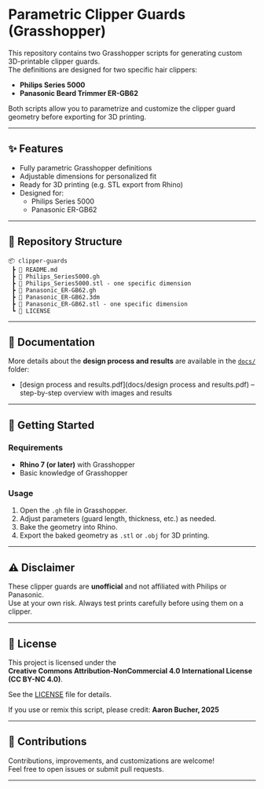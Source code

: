 # Parametric Clipper Guards (Grasshopper)

This repository contains two Grasshopper scripts for generating custom 3D-printable clipper guards.  
The definitions are designed for two specific hair clippers:

- **Philips Series 5000**
- **Panasonic Beard Trimmer ER-GB62**

Both scripts allow you to parametrize and customize the clipper guard geometry before exporting for 3D printing.

---

## ✨ Features
- Fully parametric Grasshopper definitions
- Adjustable dimensions for personalized fit
- Ready for 3D printing (e.g. STL export from Rhino)
- Designed for:
  - Philips Series 5000
  - Panasonic ER-GB62

---

## 📂 Repository Structure
```
📦 clipper-guards
 ┣ 📄 README.md
 ┣ 📄 Philips_Series5000.gh
 ┣ 📄 Philips_Series5000.stl - one specific dimension
 ┣ 📄 Panasonic_ER-GB62.gh
 ┣ 📄 Panasonic_ER-GB62.3dm
 ┣ 📄 Panasonic_ER-GB62.stl - one specific dimension
 ┗ 📄 LICENSE
```

---

## 📖 Documentation
More details about the **design process and results** are available in the [`docs/`](docs/) folder:  
- [design process and results.pdf](docs/design process and results.pdf) – step-by-step overview with images and results   

---

## 🚀 Getting Started

### Requirements
- **Rhino 7 (or later)** with Grasshopper
- Basic knowledge of Grasshopper

### Usage
1. Open the `.gh` file in Grasshopper.
2. Adjust parameters (guard length, thickness, etc.) as needed.
3. Bake the geometry into Rhino.
4. Export the baked geometry as `.stl` or `.obj` for 3D printing.

---

## ⚠️ Disclaimer
These clipper guards are **unofficial** and not affiliated with Philips or Panasonic.  
Use at your own risk. Always test prints carefully before using them on a clipper.

---

## 📜 License
This project is licensed under the  
**Creative Commons Attribution-NonCommercial 4.0 International License (CC BY-NC 4.0)**.  

See the [LICENSE](LICENSE) file for details.

If you use or remix this script, please credit: **Aaron Bucher, 2025**

---

## 🤝 Contributions
Contributions, improvements, and customizations are welcome!  
Feel free to open issues or submit pull requests.

---
